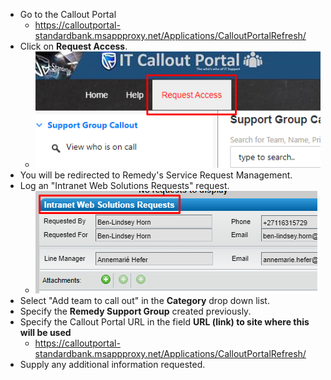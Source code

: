 - Go to the Callout Portal
	- https://calloutportal-standardbank.msappproxy.net/Applications/CalloutPortalRefresh/
- Click on **Request Access**.
	- ![image.png](../assets/image_1674733991152_0.png)
- You will be redirected to Remedy's Service Request Management.
- Log an "Intranet Web Solutions Requests" request.
	- ![image.png](../assets/image_1674734072364_0.png)
- Select "Add team to call out" in the **Category** drop down list.
- Specify the **Remedy Support Group** created previously.
- Specify the Callout Portal URL in the field **URL (link) to site where this will be used**
	- https://calloutportal-standardbank.msappproxy.net/Applications/CalloutPortalRefresh/
- Supply any additional information requested.